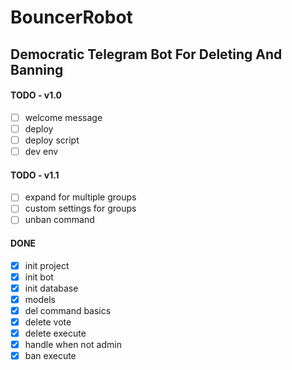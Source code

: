 # BouncerRobot
## Democratic Telegram Bot For Deleting And Banning

#### TODO - v1.0

- [ ] welcome message
- [ ] deploy
- [ ] deploy script
- [ ] dev env

#### TODO - v1.1

- [ ] expand for multiple groups
- [ ] custom settings for groups
- [ ] unban command

#### DONE

- [x] init project
- [x] init bot
- [x] init database
- [x] models
- [x] del command basics
- [x] delete vote
- [x] delete execute
- [x] handle when not admin
- [x] ban execute
